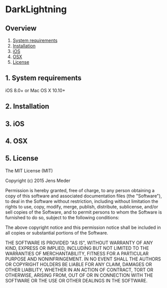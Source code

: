# DarkLightning

## Overview

1. [System requirements](README.md#system-requirements)
2. [Installation](README.md#installation)
3. [iOS](README.md#ios)
4. [OSX](README.md#osx)
4. [License](README.md#license)

## 1. System requirements

iOS 8.0+ or Mac OS X 10.10+

## 2. Installation

## 3. iOS

## 4. OSX

## 5. License

The MIT License (MIT)

Copyright (c) 2015 Jens Meder

Permission is hereby granted, free of charge, to any person obtaining a copy
of this software and associated documentation files (the "Software"), to deal
in the Software without restriction, including without limitation the rights
to use, copy, modify, merge, publish, distribute, sublicense, and/or sell
copies of the Software, and to permit persons to whom the Software is
furnished to do so, subject to the following conditions:

The above copyright notice and this permission notice shall be included in all
copies or substantial portions of the Software.

THE SOFTWARE IS PROVIDED "AS IS", WITHOUT WARRANTY OF ANY KIND, EXPRESS OR
IMPLIED, INCLUDING BUT NOT LIMITED TO THE WARRANTIES OF MERCHANTABILITY,
FITNESS FOR A PARTICULAR PURPOSE AND NONINFRINGEMENT. IN NO EVENT SHALL THE
AUTHORS OR COPYRIGHT HOLDERS BE LIABLE FOR ANY CLAIM, DAMAGES OR OTHER
LIABILITY, WHETHER IN AN ACTION OF CONTRACT, TORT OR OTHERWISE, ARISING FROM,
OUT OF OR IN CONNECTION WITH THE SOFTWARE OR THE USE OR OTHER DEALINGS IN THE
SOFTWARE.
